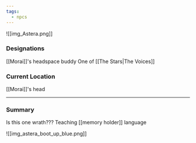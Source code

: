 ```yaml
---
tags:
  - npcs
---
```

![[img_Astera.png]]

### Designations
[[Morai]]'s headspace buddy
One of [[The Stars|The Voices]]

### Current Location
[[Morai]]'s head

___
### Summary
Is this one wrath???
Teaching [[memory holder]] language


![[img_astera_boot_up_blue.png]]